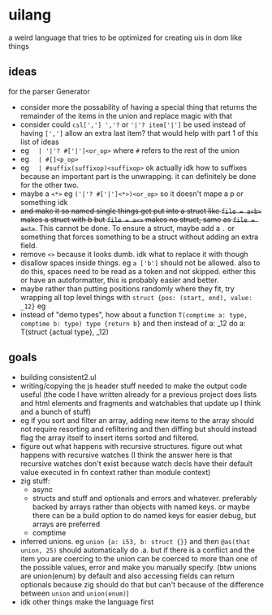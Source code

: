 # uilang

a weird language that tries to be optimized for creating uis in dom like things

## ideas

for the parser Generator
- consider more the possability of having a special thing that returns the remainder of the items in the union and replace magic with that
- consider could `csl[','] ','?` or `'|'? item['|']` be used instead of having `[',']` allow an extra last item? that would help with part 1 of this list of ideas
- eg `	| '|'? #['|']<or_op>` where `#` refers to the rest of the union
- eg `	| #[]<p_op>`
- eg `	| #suffix(suffixop)<suffixop>` ok actually idk how to suffixes because an important part is the unwrapping. it can definitely be done for the other two.
- maybe a `<*>` eg `('|'? #['|']<*>)<or_op>` so it doesn't mape a p or something idk
- ~~and make it so named single things get put into a struct like `file = a<b>` makes a struct with b but `file = a<>` makes no struct, same as `file = a<*>`~~. This cannot be done. To ensure a struct, maybe add a `.` or something that forces something to be a struct without adding an extra field.
- remove `<>` because it looks dumb. idk what to replace it with though
- disallow spaces inside things. eg `a ['b']` should not be allowed. also to do this, spaces need to be read as a token and not skipped. either this or have an autoformatter, this is probably easier and better.
- maybe rather than putting positions randomly where they fit, try wrapping all top level things with `struct {pos: (start, end), value: _12}` eg
- instead of "demo types", how about a function `T(comptime a: type, comptime b: type) type {return b}` and then instead of a: _12 do a: T(struct {actual type}, _12)

## goals

- building consistent2.ul
- writing/copying the js header stuff needed to make the output code useful (the code I have written already for a previous project does lists and html elements and fragments and watchables that update up I think and a bunch of stuff)
- eg if you sort and filter an array, adding new items to the array should not require resorting and refiltering and then diffing but should instead flag the array itself to insert items sorted and filtered.
- figure out what happens with recursive structures. figure out what happens with recursive watches (I think the answer here is that recursive watches don't exist because watch decls have their default value executed in fn context rather than module context)
- zig stuff:
	- async
	- structs and stuff and optionals and errors and whatever. preferably backed by arrays rather than objects with named keys. or maybe there can be a build option to do named keys for easier debug, but arrays are preferred
	- comptime
- inferred unions. eg `union {a: i53, b: struct {}}` and then `@as(that union, 25)` should automatically do .a. but if there is a conflict and the item you are coercing to the union can be coerced to more than one of the possible values, error and make you manually specify. (btw unions are union(enum) by default and also accessing fields can return optionals because zig should do that but can't because of the difference between `union` and `union(enum)`)
- idk other things make the language first
